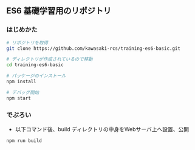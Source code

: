 ## ES6 基礎学習用のリポジトリ

### はじめかた

```bash
# リポジトリを取得
git clone https://github.com/kawasaki-rcs/training-es6-basic.git

# ディレクトリが作成されているので移動
cd training-es6-basic

# パッケージのインストール
npm install

# デバッグ開始
npm start
```

### でぷろい

- 以下コマンド後、build ディレクトリの中身をWebサーバ上へ設置、公開

```bash
npm run build
```



